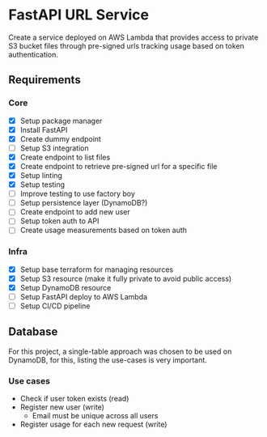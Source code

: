 # FastAPI URL Service

Create a service deployed on AWS Lambda that provides access to private S3 bucket files through pre-signed urls tracking usage based on token authentication.

## Requirements

### Core

- [x] Setup package manager
- [x] Install FastAPI
- [x] Create dummy endpoint
- [ ] Setup S3 integration
- [x] Create endpoint to list files
- [x] Create endpoint to retrieve pre-signed url for a specific file
- [x] Setup linting
- [x] Setup testing
- [ ] Improve testing to use factory boy
- [ ] Setup persistence layer (DynamoDB?)
- [ ] Create endpoint to add new user
- [ ] Setup token auth to API
- [ ] Create usage measurements based on token auth

### Infra

- [x] Setup base terraform for managing resources
- [x] Setup S3 resource (make it fully private to avoid public access)
- [x] Setup DynamoDB resource
- [ ] Setup FastAPI deploy to AWS Lambda
- [ ] Setup CI/CD pipeline

## Database

For this project, a single-table approach was chosen to be used on DynamoDB, for this, listing the use-cases is very important.

### Use cases

- Check if user token exists (read)
- Register new user (write)
  - Email must be unique across all users
- Register usage for each new request (write)
